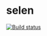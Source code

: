 # selen
[![Build status](https://ci.appveyor.com/api/projects/status/hotuvahk47as2go7/branch/main?svg=true)](https://ci.appveyor.com/project/James80365/selen/branch/main)
